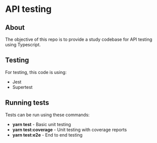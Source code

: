 # API testing

## About

The objective of this repo is to provide a study codebase for API testing using Typescript.

## Testing

For testing, this code is using:

- Jest
- Supertest

## Running tests

Tests can be run using these commands:

- **yarn test** - Basic unit testing
- **yarn test:coverage** - Unit testing with coverage reports
- **yarn test:e2e** - End to end testing
